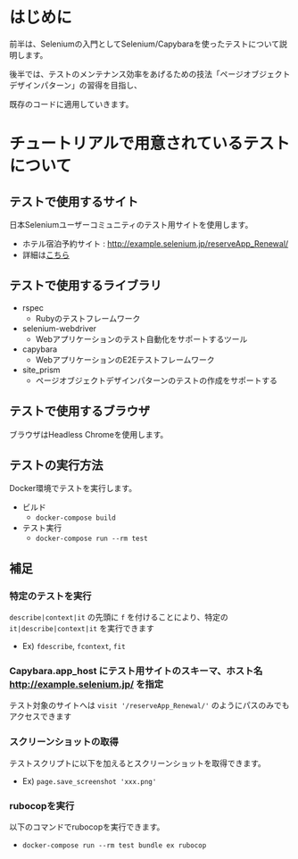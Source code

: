# はじめに

前半は、Seleniumの入門としてSelenium/Capybaraを使ったテストについて説明します。

後半では、テストのメンテナンス効率をあげるための技法「ページオブジェクトデザインパターン」の習得を目指し、

既存のコードに適用していきます。

# チュートリアルで用意されているテストについて

## テストで使用するサイト

日本Seleniumユーザーコミュニティのテスト用サイトを使用します。

- ホテル宿泊予約サイト : http://example.selenium.jp/reserveApp_Renewal/
- 詳細は[こちら](https://sites.google.com/site/seleniumjp/test-site)

## テストで使用するライブラリ

- rspec
  - Rubyのテストフレームワーク
- selenium-webdriver
  - Webアプリケーションのテスト自動化をサポートするツール
- capybara
  - WebアプリケーションのE2Eテストフレームワーク
- site_prism
  - ページオブジェクトデザインパターンのテストの作成をサポートする

## テストで使用するブラウザ

ブラウザはHeadless Chromeを使用します。

## テストの実行方法

Docker環境でテストを実行します。

- ビルド
  - `docker-compose build`
- テスト実行
  - `docker-compose run --rm test`

## 補足

### 特定のテストを実行

`describe|context|it` の先頭に `f` を付けることにより、特定の `it|describe|context|it` を実行できます
- Ex) `fdescribe`, `fcontext`, `fit`

### Capybara.app_host にテスト用サイトのスキーマ、ホスト名 http://example.selenium.jp/ を指定

テスト対象のサイトへは `visit '/reserveApp_Renewal/'` のようにパスのみでもアクセスできます

### スクリーンショットの取得

テストスクリプトに以下を加えるとスクリーンショットを取得できます。
- Ex) `page.save_screenshot 'xxx.png'`

### rubocopを実行

以下のコマンドでrubocopを実行できます。
- `docker-compose run --rm test bundle ex rubocop`
